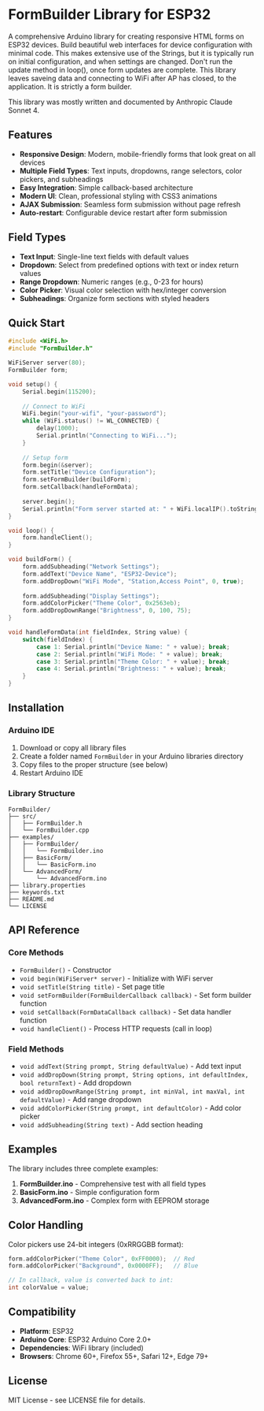 # FormBuilder Library for ESP32

A comprehensive Arduino library for creating responsive HTML forms on ESP32 devices. Build beautiful web interfaces for device configuration with minimal code. This makes extensive use of
the Strings, but it is typically run on initial configuration, and when settings are changed. Don't run the update method in loop(), once form updates are complete. This library leaves
saveing data and connecting to WiFi after AP has closed, to the application. It is strictly a form builder.

This library was mostly written and documented by Anthropic Claude Sonnet 4.

## Features

- **Responsive Design**: Modern, mobile-friendly forms that look great on all devices
- **Multiple Field Types**: Text inputs, dropdowns, range selectors, color pickers, and subheadings
- **Easy Integration**: Simple callback-based architecture
- **Modern UI**: Clean, professional styling with CSS3 animations
- **AJAX Submission**: Seamless form submission without page refresh
- **Auto-restart**: Configurable device restart after form submission

## Field Types

- **Text Input**: Single-line text fields with default values
- **Dropdown**: Select from predefined options with text or index return values
- **Range Dropdown**: Numeric ranges (e.g., 0-23 for hours)
- **Color Picker**: Visual color selection with hex/integer conversion
- **Subheadings**: Organize form sections with styled headers

## Quick Start

```cpp
#include <WiFi.h>
#include "FormBuilder.h"

WiFiServer server(80);
FormBuilder form;

void setup() {
    Serial.begin(115200);
    
    // Connect to WiFi
    WiFi.begin("your-wifi", "your-password");
    while (WiFi.status() != WL_CONNECTED) {
        delay(1000);
        Serial.println("Connecting to WiFi...");
    }
    
    // Setup form
    form.begin(&server);
    form.setTitle("Device Configuration");
    form.setFormBuilder(buildForm);
    form.setCallback(handleFormData);
    
    server.begin();
    Serial.println("Form server started at: " + WiFi.localIP().toString());
}

void loop() {
    form.handleClient();
}

void buildForm() {
    form.addSubheading("Network Settings");
    form.addText("Device Name", "ESP32-Device");
    form.addDropDown("WiFi Mode", "Station,Access Point", 0, true);
    
    form.addSubheading("Display Settings");
    form.addColorPicker("Theme Color", 0x2563eb);
    form.addDropDownRange("Brightness", 0, 100, 75);
}

void handleFormData(int fieldIndex, String value) {
    switch(fieldIndex) {
        case 1: Serial.println("Device Name: " + value); break;
        case 2: Serial.println("WiFi Mode: " + value); break;
        case 3: Serial.println("Theme Color: " + value); break;
        case 4: Serial.println("Brightness: " + value); break;
    }
}
```

## Installation

### Arduino IDE

1. Download or copy all library files
2. Create a folder named `FormBuilder` in your Arduino libraries directory
3. Copy files to the proper structure (see below)
4. Restart Arduino IDE

### Library Structure

```
FormBuilder/
├── src/
│   ├── FormBuilder.h
│   └── FormBuilder.cpp
├── examples/
│   ├── FormBuilder/
│   │   └── FormBuilder.ino
│   ├── BasicForm/
│   │   └── BasicForm.ino
│   └── AdvancedForm/
│       └── AdvancedForm.ino
├── library.properties
├── keywords.txt
├── README.md
└── LICENSE
```

## API Reference

### Core Methods

- `FormBuilder()` - Constructor
- `void begin(WiFiServer* server)` - Initialize with WiFi server
- `void setTitle(String title)` - Set page title
- `void setFormBuilder(FormBuilderCallback callback)` - Set form builder function
- `void setCallback(FormDataCallback callback)` - Set data handler function
- `void handleClient()` - Process HTTP requests (call in loop)

### Field Methods

- `void addText(String prompt, String defaultValue)` - Add text input
- `void addDropDown(String prompt, String options, int defaultIndex, bool returnText)` - Add dropdown
- `void addDropDownRange(String prompt, int minVal, int maxVal, int defaultValue)` - Add range dropdown
- `void addColorPicker(String prompt, int defaultColor)` - Add color picker
- `void addSubheading(String text)` - Add section heading

## Examples

The library includes three complete examples:

1. **FormBuilder.ino** - Comprehensive test with all field types
2. **BasicForm.ino** - Simple configuration form
3. **AdvancedForm.ino** - Complex form with EEPROM storage

## Color Handling

Color pickers use 24-bit integers (0xRRGGBB format):

```cpp
form.addColorPicker("Theme Color", 0xFF0000);  // Red
form.addColorPicker("Background", 0x0000FF);   // Blue

// In callback, value is converted back to int:
int colorValue = value;
```

## Compatibility

- **Platform**: ESP32
- **Arduino Core**: ESP32 Arduino Core 2.0+
- **Dependencies**: WiFi library (included)
- **Browsers**: Chrome 60+, Firefox 55+, Safari 12+, Edge 79+

## License

MIT License - see LICENSE file for details.
